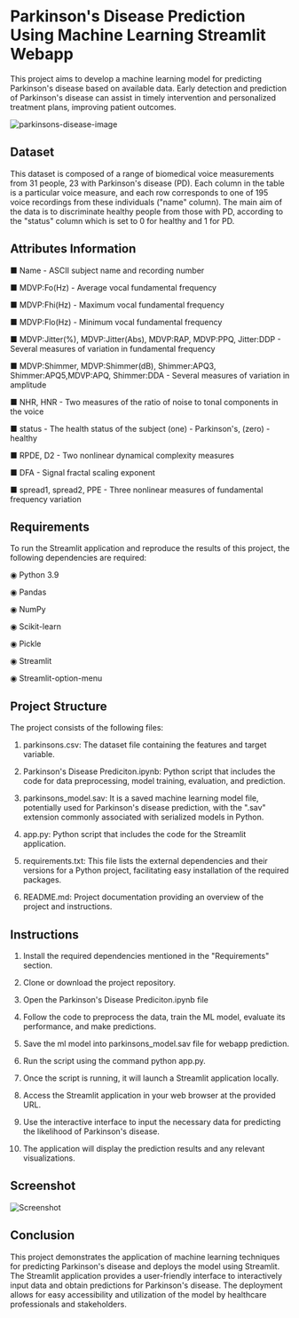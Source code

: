 
# Parkinson's Disease Prediction Using Machine Learning Streamlit Webapp

This project aims to develop a machine learning model for predicting Parkinson's disease based on available data. Early detection and prediction of Parkinson's disease can assist in timely intervention and personalized treatment plans, improving patient outcomes.


![parkinsons-disease-image](https://github.com/Mohamed-Ashif/parkinsons-disease-prediction/assets/78372127/11d255bf-b97e-410b-8250-e8740d38510f)



## Dataset

This dataset is composed of a range of biomedical voice measurements from 31 people, 23 with Parkinson's disease (PD). Each column in the table is a particular voice measure, and each row corresponds to one of 195 voice recordings from these individuals ("name" column). The main aim of the data is to discriminate healthy people from those with PD, according to the "status" column which is set to 0 for healthy and 1 for PD.


## Attributes Information

■ Name - ASCII subject name and recording number

■ MDVP:Fo(Hz) - Average vocal fundamental frequency

■ MDVP:Fhi(Hz) - Maximum vocal fundamental frequency

■ MDVP:Flo(Hz) - Minimum vocal fundamental frequency

■ MDVP:Jitter(%), MDVP:Jitter(Abs), MDVP:RAP, MDVP:PPQ, Jitter:DDP - Several measures of variation in fundamental frequency

■ MDVP:Shimmer, MDVP:Shimmer(dB), Shimmer:APQ3, Shimmer:APQ5,MDVP:APQ, Shimmer:DDA - Several measures of variation in amplitude

■ NHR, HNR - Two measures of the ratio of noise to tonal components in the voice

■ status - The health status of the subject (one) - Parkinson's, (zero) - healthy

■ RPDE, D2 - Two nonlinear dynamical complexity measures

■ DFA - Signal fractal scaling exponent

■ spread1, spread2, PPE - Three nonlinear measures of fundamental frequency variation


## Requirements

To run the Streamlit application and reproduce the results of this project, the following dependencies are required:

◉ Python 3.9

◉ Pandas

◉ NumPy

◉ Scikit-learn

◉ Pickle

◉ Streamlit

◉ Streamlit-option-menu


## Project Structure

The project consists of the following files:

1. parkinsons.csv: The dataset file containing the features and target variable.

2. Parkinson's Disease Prediciton.ipynb:  Python script that includes the code for data preprocessing, model training, evaluation, and prediction.

3. parkinsons_model.sav: It is a saved machine learning model file, potentially used for Parkinson's disease prediction, with the ".sav" extension commonly associated with serialized models in Python.

4. app.py: Python script that includes the code for the Streamlit application.

4. requirements.txt: This file lists the external dependencies and their versions for a Python project, facilitating easy installation of the required packages.

6. README.md: Project documentation providing an overview of the project and instructions.


## Instructions

1. Install the required dependencies mentioned in the "Requirements" section.

2. Clone or download the project repository.

3. Open the Parkinson's Disease Prediciton.ipynb file

4. Follow the code to preprocess the data, train the ML model, evaluate its performance, and make predictions.

5. Save the ml model into parkinsons_model.sav file for webapp prediction.

6. Run the script using the command python app.py.

7. Once the script is running, it will launch a Streamlit application locally.

8. Access the Streamlit application in your web browser at the provided URL.

9. Use the interactive interface to input the necessary data for predicting the likelihood of Parkinson's disease.

10. The application will display the prediction results and any relevant visualizations.


## Screenshot

![Screenshot ](https://github.com/Mohamed-Ashif/parkinsons-disease-prediction/assets/78372127/f479e998-8253-41ed-b14b-3e31aecf63c5)


## Conclusion

This project demonstrates the application of machine learning techniques for predicting Parkinson's disease and deploys the model using Streamlit. The Streamlit application provides a user-friendly interface to interactively input data and obtain predictions for Parkinson's disease. The deployment allows for easy accessibility and utilization of the model by healthcare professionals and stakeholders.

